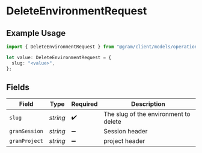 # DeleteEnvironmentRequest

## Example Usage

```typescript
import { DeleteEnvironmentRequest } from "@gram/client/models/operations";

let value: DeleteEnvironmentRequest = {
  slug: "<value>",
};
```

## Fields

| Field                                 | Type                                  | Required                              | Description                           |
| ------------------------------------- | ------------------------------------- | ------------------------------------- | ------------------------------------- |
| `slug`                                | *string*                              | :heavy_check_mark:                    | The slug of the environment to delete |
| `gramSession`                         | *string*                              | :heavy_minus_sign:                    | Session header                        |
| `gramProject`                         | *string*                              | :heavy_minus_sign:                    | project header                        |